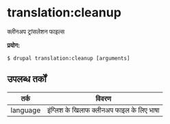 # translation:cleanup
क्लीनअप ट्रांसलेशन फाइल्स

**प्रयोग:**
```
$ drupal translation:cleanup [arguments] 
```

## उपलब्ध तर्कों
तर्क | विवरण
---------|-------------
language | इंग्लिश के खिलाफ क्लीनअप फाइल के लिए भाषा
